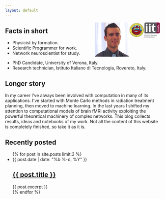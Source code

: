 ```yaml
---
layout: default
---
```


<img src="static/img/CNCS.png" style="float: right; width: 10%">
<img src="static/img/UNIVR.jpg" style="float: right; width: 10%">
<img src="static/img/nicolini.jpg" style="float: right; width: 22%">

## Facts in short

- Physicist by formation.
- Scientific Programmer for work.
- Network neuroscientist for study.
<!-- <p>Interest in complex systems and the their applications in neuroscience.</p> -->
- PhD Candidate, University of Verona, Italy.
- Research technician, Istituto Italiano di Tecnologia, Rovereto, Italy.

## Longer story

<p>In my career I've always been involved with computation in many of its applications. I've started with Monte Carlo methods in radiation treatment planning, then moved to machine learning. In the last years I shifted my attention to computational models of brain fMRI activity exploiting the powerful theoretical machinery of complex networks.
This blog collects results, ideas and notebooks of my work. Not all the content of this website is completely finished, so take it as it is.
</p>


<h2>Recently posted</h2>

<ul class="post-list">
    {% for post in site.posts limit:3 %}
        <li>
            <span class="post-meta">{{ post.date | date: "%b %-d, %Y" }}</span>
            <h2>
                <a class="post-link" href="{{ post.url | prepend: site.baseurl }}">{{ post.title }}</a>
            </h2>
            {{ post.excerpt }}
        </li>
    {% endfor %}
</ul>

